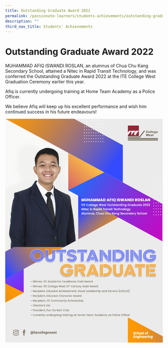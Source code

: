 ```yaml
---
title: Outstanding Graduate Award 2022
permalink: /passionate-learners/students-achievements/outstanding-graduate-award-2022/
description: ""
third_nav_title: Students' Achievements
---
```

# **Outstanding Graduate Award 2022**

MUHAMMAD AFIQ ISWANDI ROSLAN, an alumnus of Chua Chu Kang Secondary School, attained a Nitec in Rapid Transit Technology, and was conferred the Outstanding Graduate Award 2022 at the ITE College West Graduation Ceremony earlier this year. 

Afiq is currently undergoing training at Home Team Academy as a Police Officer. 

We believe Afiq will keep up his excellent performance and wish him continued success in his future endeavours!

![](/images/Muhammad%20Afiq%20Iswandi%20Roslan.jpg)